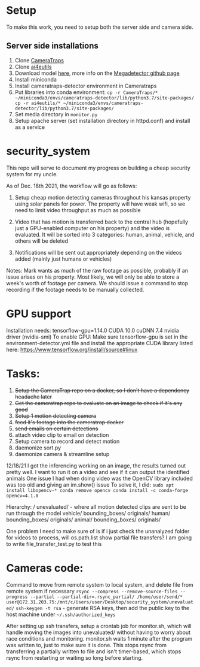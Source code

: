 # Setup

To make this work, you need to setup both the server side and camera side.
## Server side installations
1. Clone [CameraTraps](https://github.com/microsoft/CameraTraps)
2. Clone [ai4eutils](https://github.com/microsoft/ai4eutils)
3. Download model [here](https://lilablobssc.blob.core.windows.net/models/camera_traps/megadetector/md_v4.1.0/md_v4.1.0.pb), more info on the [Megadetector github page](https://github.com/microsoft/CameraTraps/blob/master/megadetector.md)
4. Install miniconda
5. Install cameratraps-detector environment in Cameratraps
6. Put libraries into conda environment: `cp -r CameraTraps/* ~/miniconda3/envs/cameratraps-detector/lib/python3.7/site-packages/
cp -r ai4eutils/* ~/miniconda3/envs/cameratraps-detector/lib/python3.7/site-packages/`
7. Set media directory in `monitor.py`
8. Setup apache server (set installation directory in httpd.conf) and install as a service


# security_system

This repo will serve to document my progress on building a cheap security system for my uncle.

As of Dec. 18th 2021, the workflow will go as follows:
1. Setup cheap motion detecting cameras throughout his kansas property using solar panels for power.
The property will have weak wifi, so we need to limit video throughput as much as possible

2. Video that has motion is transferred back to the central hub (hopefully just a GPU-enabled computer on his property) and the video is evaluated. It will be sorted into 3 categories: human, animal, vehicle, and others will be deleted

3. Notifications will be sent out appropriately depending on the videos added (mainly just humans or vehicles)

Notes:
Mark wants as much of the raw footage as possible, probably if an issue arises on his property. Most likely, we will only be able to store a week's worth of footage per camera. We should issue a command to stop recording if the footage needs to be manually collected.

# GPU support
Installation needs:
tensorflow-gpu=1.14.0
CUDA 10.0
cuDNN 7.4
nvidia driver (nvidia-smi)
To enable GPU:
Make sure tensorflow-gpu is set in the environment-detector.yml file and install the appropriate CUDA library listed here: https://www.tensorflow.org/install/source#linux


# Tasks:
1. ~~Setup the CameraTrap repo on a docker, so I don't have a dependency headache later~~
2. ~~Get the cameratrap repo to evaluate on an image to check if it's any good~~
3. ~~Setup 1 motion detecting camera~~
4. ~~feed it's footage into the cameratrap docker~~
5. ~~send emails on certain detections~~
6. attach video clip to email on detection
6. Setup camera to record and detect motion
7. daemonize sort.py
8. daemonize camera & streamline setup


12/18/21
I got the inferencing working on an image, the results turned out pretty well. I want to run it on a video and see if it can output the identified animals
One issue I had when doing video was the OpenCV library included was too old and giving an im.show() issue
To solve it, I did:
`sudo apt install libopencv-*
conda remove opencv
conda install -c conda-forge opencv=4.1.0`


Hierarchy:
/
	unevaluated/ - where all motion detected clips are sent to be run through the model
	vehicle/
		bounding_boxes/
		originals/
	human/
		bounding_boxes/
		originals/
	animal/
		bounding_boxes/
		originals/

One problem I need to make sure of is if i just check the unanalyzed folder for videos to process, will os.path.list show partial file transfers? I am going to write file_transfer_test.py to test this

# Cameras code:
Command to move from remote system to local system, and delete file from remote system if necessary
`rsync --compress --remove-source-files --progress --partial --partial-dir=.rsync_partial/ /home/user/send/* user@172.31.203.75:/mnt/c/Users/user/Desktop/security_system/unevaluated/`
`ssh-keygen -t rsa` - generate RSA keys, then add the public key to the host machine under `~/.ssh/authorized_keys`

After setting up ssh transfers, setup a crontab job for monitor.sh, which will handle moving the images into unevaluated/ without having to worry about race conditions and monitoring. monitor.sh waits 1 minute after the program was written to, just to make sure it is done. This stops rsync from transferring a partially written to file and isn't timer-based, which stops rsync from restarting or waiting so long before starting.
